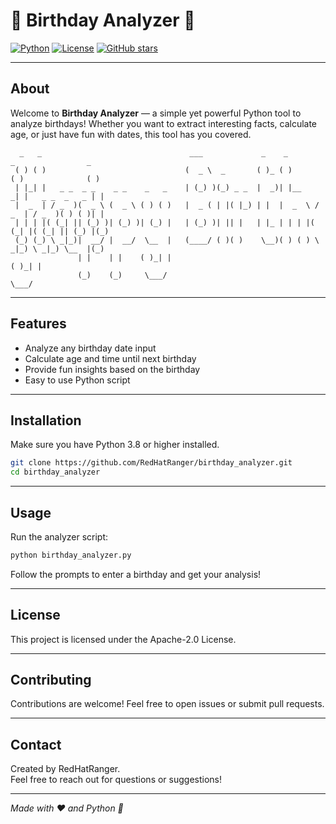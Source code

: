 # 🎉 Birthday Analyzer 🎂

[![Python](https://img.shields.io/badge/python-3.8%2B-blue?logo=python&style=flat-square)](https://www.python.org/)
[![License](https://img.shields.io/badge/license-Apache%202.0-green?style=flat-square)](LICENSE)
[![GitHub stars](https://img.shields.io/github/stars/RedHatRanger/birthday_analyzer?style=social)](https://github.com/RedHatRanger/birthday_analyzer/stargazers)

---

## About

Welcome to **Birthday Analyzer** — a simple yet powerful Python tool to analyze birthdays! Whether you want to extract interesting facts, calculate age, or just have fun with dates, this tool has you covered.

```
  _   _                                 ___             _    _          _                _ 
 ( ) ( )                               (  _ \  _       ( )_ ( )        ( )              ( )
 | |_| |   _ _  _ _    _ _    _   _    | (_) )(_) _ _  |  _)| |__     _| |   _ _  _   _ | |
 |  _  | / _  )(  _ \ (  _ \ ( ) ( )   |  _ ( | |( |_) | |  |  _  \ / _  | / _  )( ) ( )| |
 | | | |( (_| || (_) )| (_) )| (_) |   | (_) )| || |   | |_ | | | |( (_| |( (_| || (_) |(_)
 (_) (_) \ _|_)|  __/ |  __/  \__  |   (____/ ( )( )    \__)( ) ( ) \ _|_) \ _|_) \__  |(_)   
               | |    | |    ( )_| |                                             ( )_| |
               (_)    (_)     \___/                                               \___/                                              
```

---

## Features

- Analyze any birthday date input
- Calculate age and time until next birthday
- Provide fun insights based on the birthday
- Easy to use Python script

---

## Installation

Make sure you have Python 3.8 or higher installed.

```bash
git clone https://github.com/RedHatRanger/birthday_analyzer.git
cd birthday_analyzer
```

---

## Usage

Run the analyzer script:

```bash
python birthday_analyzer.py
```

Follow the prompts to enter a birthday and get your analysis!

---

## License

This project is licensed under the Apache-2.0 License.

---

## Contributing

Contributions are welcome! Feel free to open issues or submit pull requests.

---

## Contact

Created by RedHatRanger.  
Feel free to reach out for questions or suggestions!

---

*Made with ❤️ and Python 🐍*
